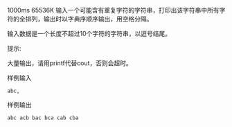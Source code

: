  1000ms  65536K
输入一个可能含有重复字符的字符串，打印出该字符串中所有字符的全排列，输出时以字典序顺序输出，用空格分隔。

输入数据是一个长度不超过10个字符的字符串，以逗号结尾。

提示:

大量输出，请用printf代替cout，否则会超时。

样例输入
```
abc,
```
样例输出
```
abc acb bac bca cab cba
```